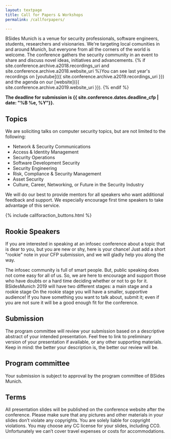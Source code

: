 ```yaml
---
layout: textpage
title: Call for Papers & Workshops
permalink: /callforpapers/

---
```


BSides Munich is a venue for security professionals, software engineers, students, researchers and visionaries.
We're targeting local comunities in and around Munich, but everyone from all the corners of the world is welcome.
The conference gathers the security community in an event to share and discuss novel ideas, initiatives and advancements.
{% if site.conference.archive.a2018.recordings_uri and site.conference.archive.a2018.website_uri %}You can see last year's recordings on [youtube]({{ site.conference.archive.a2019.recordings_uri }}) and the agenda on our [website]({{ site.conference.archive.a2019.website_uri }}).
{% endif %}

**The deadline for submission is {{ site.conference.dates.deadline_cfp | date: "%B %e, %Y"}}.**
 
## Topics
We are soliciting talks on computer security topics, but are not limited to the following:

* Network & Security Communications
* Access & Identity Management
* Security Operations
* Software Development Security
* Security Engineering
* Risk, Compliance & Security Management
* Asset Security
* Culture, Career, Networking, or Future in the Security Industry

We will do our best to provide mentors for all speakers who want additional feedback and support. We especially encourage first time speakers to take advantage of this service. 

{% include callforaction_buttons.html %}

## Rookie Speakers
If you are interested in speaking at an infosec conference about a topic that is dear to you, but you are new or shy, here is your chance! Just add a short "rookie" note in your CFP submission, and we will gladly help you along the way.

The infosec community is full of smart people.
But, public speaking does not come easy for all of us.  So, we are here to encourage and support those who have doubts or a hard time deciding whether or not to go for it.
BSidesMunich 2019 will have two different stages: a main stage and a rookie stage
On the rookie stage you will have a smaller, supportive audience!
If you have something you want to talk about, submit it; even if you are not sure it will be a good enough fit for the conference.

## Submission
The program committee will review your submission based on a descriptive abstract of your intended presentation. 
Feel free to link to preliminary version of your presentation if available, or any other supporting materials. 
Keep in mind: the better your description is, the better our review will be.

## Program committee
Your submission is subject to approval by the program committee of BSides Munich.

## Terms
All presentation slides will be published on the conference website after the conference. Please make sure that any pictures and other materials in your slides don’t violate any copyrights.
You are solely liable for copyright violations. You may choose any CC license for your slides, including CC0.
Unfortunately we can’t cover travel expenses or costs for accommodations.

